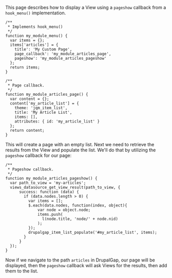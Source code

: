 This page describes how to display a View using a `pageshow` callback from a `hook_menu()` implementation.

```
/**
 * Implements hook_menu()
 */
function my_module_menu() {
  var items = {};
  items['articles'] = {
    title': 'My Custom Page',
    page_callback': 'my_module_articles_page',
    pageshow': 'my_module_articles_pageshow'
  };
  return items;
}

/**
 * Page callback.
 */
function my_module_articles_page() {
  var content = {};
  content['my_article_list'] = {
    theme: 'jqm_item_list',
    title: 'My Article List',
    items: [],
    attributes: { id: 'my_article_list' }
  };
  return content;
}
```

This will create a page with an empty list. Next we need to retrieve the results from the View and populate the list. We'll do that by utilizing the `pageshow` callback for our page:

```
/**
 * Pageshow callback.
 */
function my_module_articles_pageshow() {
  var path_to_view = 'my-articles';
  views_datasource_get_view_result(path_to_view, {
      success: function (data) {
        if (data.nodes.length > 0) {
          var items = [];
          $.each(data.nodes, function(index, object){
              var node = object.node;
              items.push(
                l(node.title, 'node/' + node.nid)
              );
          });
          drupalgap_item_list_populate('#my_article_list', items);
        }
      }
  });
}
```

Now if we navigate to the path `articles` in DrupalGap, our page will be displayed, then the `pageshow` callback will ask Views for the results, then add them to the list.
